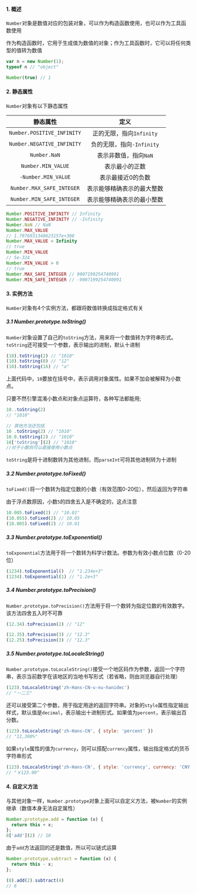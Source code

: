 #### 1. 概述

`Number`对象是数值对应的包装对象，可以作为构造函数使用，也可以作为工具函数使用

作为构造函数时，它用于生成值为数值的对象；作为工具函数时，它可以将任何类型的值转为数值

```js
var n = new Number(1);
typeof n // "object"

Number(true) // 1
```

#### 2. 静态属性

`Number`对象有以下静态属性

|          静态属性          |            定义            |
| :------------------------: | :------------------------: |
| `Number.POSITIVE_INFINITY` |  正的无限，指向`Infinity`  |
| `Number.NEGATIVE_INFINITY` | 负的无限，指向`-Infinity`  |
|        `Number.NaN`        |   表示非数值，指向`NaN`    |
|     `Number.MIN_VALUE`     |       表示最小的正数       |
|    `-Number.MIN_VALUE`     |     表示最接近0的负数      |
| `Number.MAX_SAFE_INTEGER`  | 表示能够精确表示的最大整数 |
| `Number.MIN_SAFE_INTEGER`  | 表示能够精确表示的最小整数 |

```js
Number.POSITIVE_INFINITY // Infinity
Number.NEGATIVE_INFINITY // -Infinity
Number.NaN // NaN
Number.MAX_VALUE
// 1.7976931348623157e+308
Number.MAX_VALUE < Infinity
// true
Number.MIN_VALUE
// 5e-324
Number.MIN_VALUE > 0
// true
Number.MAX_SAFE_INTEGER // 9007199254740991
Number.MIN_SAFE_INTEGER // -9007199254740991
```

#### 3. 实例方法

`Number`对象有4个实例方法，都跟将数值转换成指定格式有关 

##### 3.1 Number.prototype.toString()

`Number`对象设置了自己的`toString`方法，用来将一个数值转为字符串形式。`toString`还可接受一个参数，表示输出的进制，默认十进制

```js
(10).toString(2) // "1010"
(10).toString(8) // "12"
(10).toString(16) // "a"
```

上面代码中，`10`要放在括号中，表示调用对象属性。如果不加会被解释为小数点。

只要不然引擎混淆小数点和对象点运算符，各种写法都能用;

```js
10..toString(2)
// "1010"

// 其他方法还包括
10 .toString(2) // "1010"
10.0.toString(2) // "1010"
10['toString'](2) // "1010"
//对于小数则可以直接使用小数点
```

`toString`是将十进制数转为其他进制，而`parseInt`可将其他进制转为十进制

##### 3.2 Number.prototype.toFixed()

`toFixed()`将一个数转为指定位数的小数（有效范围0-20位），然后返回为字符串

由于浮点数原因，小数`5`的四舍五入是不确定的，这点注意

```js
10.005.toFixed(2) // "10.01"
(10.055).toFixed(2) // 10.05
(10.005).toFixed(2) // 10.01
```

##### 3.3 Number.prototype.toExponential()

`toExponential`方法用于将一个数转为科学计数法。参数为有效小数点位数（0-20位）

```js
(1234).toExponential()  // "1.234e+3"
(1234).toExponential(1) // "1.2e+3"
```

##### 3.4 Number.prototype.toPrecision()

`Number.prototype.toPrecision()`方法用于将一个数转为指定位数的有效数字。该方法四舍五入时不可靠

```js
(12.34).toPrecision(2) // "12"

(12.35).toPrecision(3) // "12.3"
(12.25).toPrecision(3) // "12.3"
```

##### 3.5 Number.prototype.toLocaleString()

`Number.prototype.toLocaleString()`接受一个地区码作为参数，返回一个字符串，表示当前数字在该地区的当地书写形式（若省略，则由浏览器自行处理）

```js
(123).toLocaleString('zh-Hans-CN-u-nu-hanidec')
// "一二三"
```

还可以接受第二个参数，用于指定用途的返回字符串。对象的`style`属性指定输出样式，默认值是`decimal`，表示输出十进制形式。如果值为`percent`，表示输出百分数。

```js
(123).toLocaleString('zh-Hans-CN', { style: 'percent' })
// "12,300%"
```

如果`style`属性的值为`currency`，则可以搭配`currency`属性，输出指定格式的货币字符串形式

```js
(123).toLocaleString('zh-Hans-CN', { style: 'currency', currency: 'CNY' })
// "￥123.00"
```

#### 4. 自定义方法

与其他对象一样，`Number.prototype`对象上面可以自定义方法，被`Number`的实例继承（数值本身无法自定属性）

```js
Number.prototype.add = function (x) {
  return this + x;
};
8['add'](2) // 10
```

由于`add`方法返回的还是数值，所以可以链式运算

```js
Number.prototype.subtract = function (x) {
  return this - x;
};

(8).add(2).subtract(4)
// 6
```

